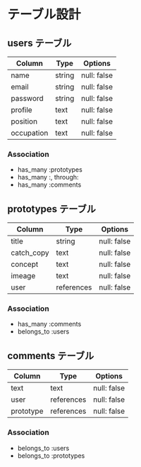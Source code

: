 
# テーブル設計

## users テーブル

| Column   | Type   | Options     |
| -------- | ------ | ----------- |
| name     | string | null: false |
| email    | string | null: false |
| password | string | null: false |
| profile  | text   | null: false |
| position | text   | null: false |
|occupation| text   | null: false |

### Association

- has_many :prototypes
- has_many :, through: 
- has_many :comments

## prototypes テーブル

| Column   | Type   | Options     |
| -------- | ------ | ----------- |
| title    | string | null: false |
|catch_copy| text   | null: false |
| concept  | text   | null: false |
| imeage   | text   | null: false |
| user   |references| null: false |

### Association

- has_many   :comments
- belongs_to :users

## comments テーブル

| Column   | Type   | Options     |
| -------- | ------ | ----------- |
| text     | text   | null: false |
| user   |references| null: false |
| prototype | references | null: false |

### Association

- belongs_to :users
- belongs_to :prototypes
